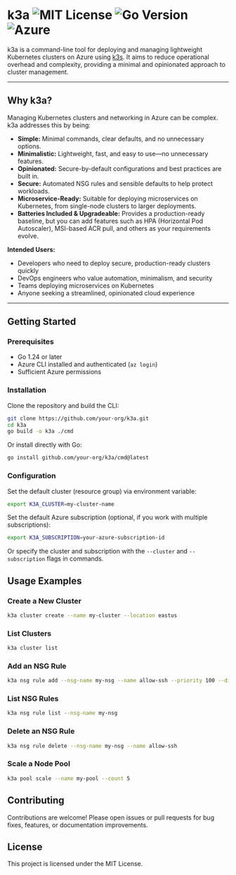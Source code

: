# k3a ![MIT License](https://img.shields.io/badge/license-MIT-green.svg) ![Go Version](https://img.shields.io/badge/Go-1.24%2B-blue.svg) ![Azure](https://img.shields.io/badge/Azure-Ready-brightgreen.svg)

k3a is a command-line tool for deploying and managing lightweight Kubernetes clusters on Azure using [k3s](https://k3s.io/). It aims to reduce operational overhead and complexity, providing a minimal and opinionated approach to cluster management.

---

## Why k3a?

Managing Kubernetes clusters and networking in Azure can be complex. k3a addresses this by being:

- **Simple:** Minimal commands, clear defaults, and no unnecessary options.
- **Minimalistic:** Lightweight, fast, and easy to use—no unnecessary features.
- **Opinionated:** Secure-by-default configurations and best practices are built in.
- **Secure:** Automated NSG rules and sensible defaults to help protect workloads.
- **Microservice-Ready:** Suitable for deploying microservices on Kubernetes, from single-node clusters to larger deployments.
- **Batteries Included & Upgradeable:** Provides a production-ready baseline, but you can add features such as HPA (Horizontal Pod Autoscaler), MSI-based ACR pull, and others as your requirements evolve.

**Intended Users:**
- Developers who need to deploy secure, production-ready clusters quickly
- DevOps engineers who value automation, minimalism, and security
- Teams deploying microservices on Kubernetes
- Anyone seeking a streamlined, opinionated cloud experience

---

## Getting Started

### Prerequisites
- Go 1.24 or later
- Azure CLI installed and authenticated (`az login`)
- Sufficient Azure permissions

### Installation

Clone the repository and build the CLI:

```sh
git clone https://github.com/your-org/k3a.git
cd k3a
go build -o k3a ./cmd
```

Or install directly with Go:

```sh
go install github.com/your-org/k3a/cmd@latest
```

### Configuration

Set the default cluster (resource group) via environment variable:

```sh
export K3A_CLUSTER=my-cluster-name
```

Set the default Azure subscription (optional, if you work with multiple subscriptions):

```sh
export K3A_SUBSCRIPTION=your-azure-subscription-id
```

Or specify the cluster and subscription with the `--cluster` and `--subscription` flags in commands.

## Usage Examples

### Create a New Cluster

```sh
k3a cluster create --name my-cluster --location eastus
```

### List Clusters

```sh
k3a cluster list
```

### Add an NSG Rule

```sh
k3a nsg rule add --nsg-name my-nsg --name allow-ssh --priority 100 --direction Inbound --access Allow --protocol Tcp --source * --source-port * --dest * --dest-port 22
```

### List NSG Rules

```sh
k3a nsg rule list --nsg-name my-nsg
```

### Delete an NSG Rule

```sh
k3a nsg rule delete --nsg-name my-nsg --name allow-ssh
```

### Scale a Node Pool

```sh
k3a pool scale --name my-pool --count 5
```

## Contributing

Contributions are welcome! Please open issues or pull requests for bug fixes, features, or documentation improvements.

## License

This project is licensed under the MIT License.
